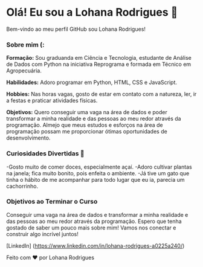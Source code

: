 # Olá! Eu sou a Lohana Rodrigues 👋

Bem-vindo ao meu perfil GitHub sou Lohana Rodrigues!

### Sobre mim (:

**Formação:** Sou graduanda em Ciência e Tecnologia, estudante de Análise de Dados com Python na iniciativa Reprograma e formada em Técnico em Agropecuária.

**Habilidades:** Adoro programar em Python, HTML, CSS e JavaScript.

**Hobbies:** Nas horas vagas, gosto de estar em contato com a natureza, ler, ir a festas e praticar atividades físicas.

**Objetivos:** Quero conseguir uma vaga na área de dados e poder transformar a minha realidade e das pessoas ao meu redor através da programação. Almejo que meus estudos e esforços na área de programação possam me proporcionar ótimas oportunidades de desenvolvimento.


### Curiosidades Divertidas 🎉

-Gosto muito de comer doces, especialmente açaí.
-Adoro cultivar plantas na janela; fica muito bonito, pois enfeita o ambiente.
-Já tive um gato que tinha o hábito de me acompanhar para todo lugar que eu ia, parecia um cachorrinho.

### Objetivos ao Terminar o Curso

Conseguir uma vaga na área de dados e transformar a minha realidade e das pessoas ao meu redor através da programação.
Espero que tenha gostado de saber um pouco mais sobre mim! Vamos nos conectar e construir algo incrível juntos!

[LinkedIn] (https://www.linkedin.com/in/lohana-rodrigues-a0225a240/)

Feito com ❤️ por Lohana Rodrigues





